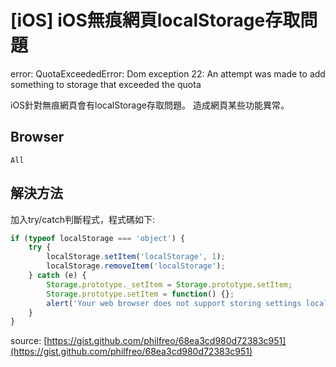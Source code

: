 # [iOS] iOS無痕網頁localStorage存取問題
error: QuotaExceededError: Dom exception 22: An attempt was made to add something to storage that exceeded the quota

iOS針對無痕網頁會有localStorage存取問題。
造成網頁某些功能異常。

## Browser
`All`

## 解決方法

加入try/catch判斷程式，程式碼如下:

```js
if (typeof localStorage === 'object') {
    try {
        localStorage.setItem('localStorage', 1);
        localStorage.removeItem('localStorage');
    } catch (e) {
        Storage.prototype._setItem = Storage.prototype.setItem;
        Storage.prototype.setItem = function() {};
        alert('Your web browser does not support storing settings locally. In Safari, the most common cause of this is using "Private Browsing Mode". Some settings may not save or some features may not work properly for you.');
    }
}
```

source: [https://gist.github.com/philfreo/68ea3cd980d72383c951](https://gist.github.com/philfreo/68ea3cd980d72383c951)

